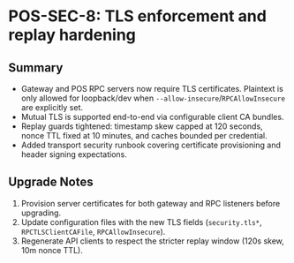 # POS-SEC-8: TLS enforcement and replay hardening

## Summary

* Gateway and POS RPC servers now require TLS certificates. Plaintext is only
  allowed for loopback/dev when `--allow-insecure`/`RPCAllowInsecure` are
  explicitly set.
* Mutual TLS is supported end-to-end via configurable client CA bundles.
* Replay guards tightened: timestamp skew capped at 120 seconds, nonce TTL fixed
  at 10 minutes, and caches bounded per credential.
* Added transport security runbook covering certificate provisioning and header
  signing expectations.

## Upgrade Notes

1. Provision server certificates for both gateway and RPC listeners before
   upgrading.
2. Update configuration files with the new TLS fields (`security.tls*`,
   `RPCTLSClientCAFile`, `RPCAllowInsecure`).
3. Regenerate API clients to respect the stricter replay window (120s skew,
   10m nonce TTL).
